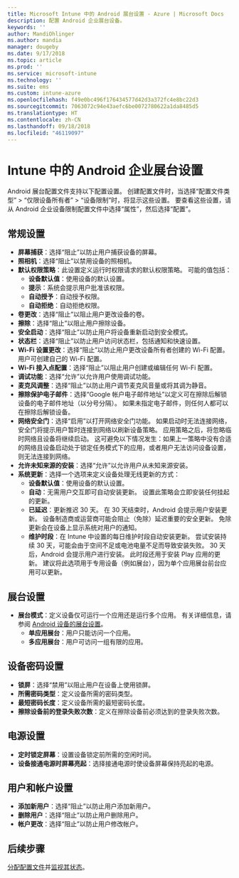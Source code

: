 ```yaml
---
title: Microsoft Intune 中的 Android 展台设置 - Azure | Microsoft Docs
description: 配置 Android 企业展台设备。
keywords: ''
author: MandiOhlinger
ms.author: mandia
manager: dougeby
ms.date: 9/17/2018
ms.topic: article
ms.prod: ''
ms.service: microsoft-intune
ms.technology: ''
ms.suite: ems
ms.custom: intune-azure
ms.openlocfilehash: f49e0bc496f176434577d42d3a372fc4e8bc22d3
ms.sourcegitcommit: 7063072c94e43aefc6be0072780622a1da8485d5
ms.translationtype: HT
ms.contentlocale: zh-CN
ms.lasthandoff: 09/18/2018
ms.locfileid: "46119097"
---
```

# <a name="android-enterprise-kiosk-settings-in-intune"></a>Intune 中的 Android 企业展台设置

Android 展台配置文件支持以下配置设置。 创建配置文件时，当选择“配置文件类型” > “仅限设备所有者” > “设备限制”时，将显示这些设置。 要查看这些设置，请从 Android 企业设备限制配置文件中选择“属性”，然后选择“配置”。

## <a name="general-settings"></a>常规设置

- **屏幕捕获**：选择“阻止”以防止用户捕获设备的屏幕。
- **照相机**：选择“阻止”以禁用设备的照相机。
- **默认权限策略**：此设置定义运行时权限请求的默认权限策略。 可能的值包括：
    - **设备默认值**：使用设备的默认设置。
    - **提示**：系统会提示用户批准该权限。
    - **自动授予**：自动授予权限。
    - **自动拒绝**：自动拒绝权限。
- **卷更改**：选择“阻止”以阻止用户更改设备的卷。
- **擦除**：选择“阻止”以阻止用户擦除设备。
- **安全启动**：选择“阻止”以防止用户将设备重新启动到安全模式。
- **状态栏**：选择“阻止”以防止用户访问状态栏，包括通知和快速设置。
- **Wi-Fi 设置更改**：选择“阻止”以防止用户更改设备所有者创建的 Wi-Fi 配置。 用户可创建自己的 Wi-Fi 配置。
- **Wi-Fi 接入点配置**：选择“阻止”以阻止用户创建或编辑任何 Wi-Fi 配置。
- **调试功能**：选择“允许”以允许用户使用调试功能。
- **麦克风调整**：选择“阻止”以防止用户调节麦克风音量或将其调为静音。
- **擦除保护电子邮件**：选择“Google 帐户电子邮件地址”以定义可在擦除后解锁设备的电子邮件地址（以分号分隔）。 如果未指定电子邮件，则任何人都可以在擦除后解锁设备。
- **网络安全门**：选择“启用”以打开网络安全门功能。 如果启动时无法连接网络，安全门将提示用户暂时连接到网络以刷新设备策略。 应用策略之后，将忽略临时网络且设备将继续启动。 这可避免以下情况发生：如果上一策略中没有合适的网络且设备启动处于锁定任务模式下的应用，或者用户无法访问设备设置，则无法连接到网络。
- **允许未知来源的安装**：选择“允许”以允许用户从未知来源安装。
- **系统更新**：选择一个选项来定义设备处理无线更新的方式：
    - **设备默认值**：使用设备的默认设置。
    - **自动**：无需用户交互即可自动安装更新。 设置此策略会立即安装任何挂起的更新。
    - **已延迟**：更新推迟 30 天。 在 30 天结束时，Android 会提示用户安装更新。 设备制造商或运营商可能会阻止（免除）延迟重要的安全更新。 免除更新会在设备上显示系统对用户的通知。 
    - **维护时段**：在 Intune 中设置的每日维护时段自动安装更新。 尝试安装持续 30 天，可能会由于空间不足或电池电量不足而导致安装失败。 30 天后，Android 会提示用户进行安装。 此时段还用于安装 Play 应用的更新。 建议将此选项用于专用设备（例如展台），因为单个应用展台前台应用可以更新。 

## <a name="kiosk-settings"></a>展台设置

- **展台模式**：定义设备仅可运行一个应用还是运行多个应用。 有关详细信息，请参阅 [Android 设备的展台设置](android-kiosk-settings.md)。
    - **单应用展台**：用户只能访问一个应用。
    - **多应用展台**：用户可访问一组有限的应用。

## <a name="device-password-settings"></a>设备密码设置

- **锁屏**：选择“禁用”以阻止用户在设备上使用锁屏。
- **所需密码类型**：定义设备所需的密码类型。
- **最短密码长度**：定义设备所需的最短密码长度。
- **擦除设备前的登录失败次数**：定义在擦除设备前必须达到的登录失败次数。

## <a name="power-settings"></a>电源设置

- **定时锁定屏幕**：设置设备锁定前所需的空闲时间。
- **设备接通电源时屏幕亮起**：选择接通电源时使设备屏幕保持亮起的电源。

## <a name="users-and-accounts-settings"></a>用户和帐户设置

- **添加新用户**：选择“阻止”以防止用户添加新用户。
- **删除用户**：选择“阻止”以防止用户删除用户。
- **帐户更改**：选择“阻止”以防止用户修改帐户。

## <a name="next-steps"></a>后续步骤
[分配配置文件](device-profile-assign.md)并[监视其状态](device-profile-monitor.md)。



